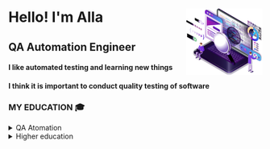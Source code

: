 <div id="header" align="left">
  <img width="30%" src="img/QA_LOGO.png" align="right">
	<h1>Hello!    I'm  Alla</h1>
	<h2>QA Automation Engineer</h2>
	<h4>I like automated testing and learning new things</h4>
	<h4>I think it is important to conduct quality testing of software</h4>
	</div>

<!-- Education section -->
### MY EDUCATION 🎓
<details>
  <summary>  QA Atomation  </summary>

  <img width="10%" src="img/QAGURU-LOGO.png" align="left">
Test Automation Engineering School <a target="_blank" href="https://qa.guru/en/">QA.GURU</a></br>
  Школа инженеров по автоматизации тестирования <a target="_blank" href="https://qa.guru">QA.GURU</a></br>
	<details>	
<summary>  CERTIFICATE  </summary>
</details>
  </details>
<details>
  <summary>  Higher education   </summary>

 <img width="10%" src="img/Politech-LOGO.svg" align="left">
PERM NATIONAL RESEARCH POLYTECHNIC UNIVERSITY <a target="_blank" href="https://pstu.ru/en/">PTSU</a></br>
Information technology and automated systems </br>
  ПЕРМСКИЙ НАЦИОНАЛЬНЫЙ ИССЛЕДОВАТЕЛЬСКИЙ ПОЛИТЕХНИЧЕСКИЙ УНИВЕРСИТЕТ <a target="_blank" href="https://pstu.ru/">PTSU</a></br>
  Информационные технологии и автоматизированные системы 
		</details>





<!--
**FkkfRf/FkkfRf** is a ✨ _special_ ✨ repository because its `README.md` (this file) appears on your GitHub profile.

### Hello! I'm Alla. 

<p align="left">
<img width="30%" src="img/QA_LOGO.png" >
</p>
<p align="left">
<code><img src="img/QA-logo.svg"></code>
</p>
<p align="center">
<img src="img/QA-logo1.svg" width="500">
</p>
Here are some ideas to get you started:

- 🔭 I’m currently working on ...
- 🌱 I’m currently learning ...
- 👯 I’m looking to collaborate on ...
- 🤔 I’m looking for help with ...
- 💬 Ask me about ...
- 📫 How to reach me: ...
- 😄 Pronouns: ...
- ⚡ Fun fact: ...
-->
